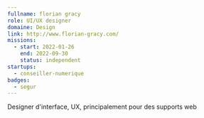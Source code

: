 ```yaml
---
fullname: florian gracy
role: UI/UX designer
domaine: Design
link: http://www.florian-gracy.com/
missions:
  - start: 2022-01-26
    end: 2022-09-30
    status: independent
startups:
  - conseiller-numerique
badges:
  - segur
---
```


Designer d'interface, UX, principalement pour des supports web
